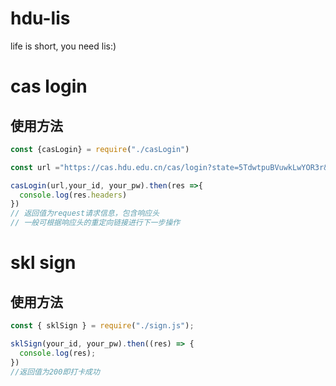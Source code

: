 # hdu-lis
life is short, you need lis:)

# cas login

## 使用方法

```js
const {casLogin} = require("./casLogin")

const url ="https://cas.hdu.edu.cn/cas/login?state=5TdwtpuBVuwkLwYOR3r&service=https%3A%2F%2Fskl.hdu.edu.cn%2Fapi%2Fcas%2Flogin%3Fstate%3D5TdwtpuBVuwkLwYOR3r%26index%3D"

casLogin(url,your_id, your_pw).then(res =>{
  console.log(res.headers)
})
// 返回值为request请求信息，包含响应头
// 一般可根据响应头的重定向链接进行下一步操作
```

# skl sign

## 使用方法

```js
const { sklSign } = require("./sign.js");

sklSign(your_id, your_pw).then((res) => {
  console.log(res);
})
//返回值为200即打卡成功
```